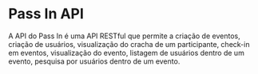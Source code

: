 # Pass In API

A API do Pass In é uma API RESTful que permite a criação de eventos, criação de usuários, visualização do cracha de um participante, check-in em eventos, visualização do evento, listagem de usuários dentro de um evento, pesquisa por usuários dentro de um evento.